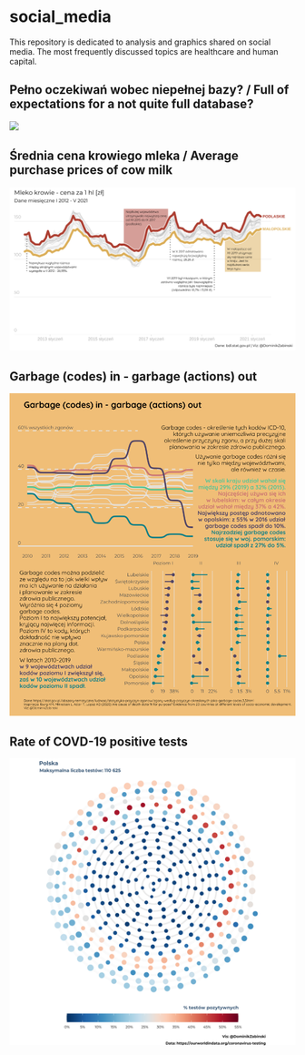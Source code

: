 # social_media

This repository is dedicated to analysis and graphics shared on social media. The most frequently discussed topics are healthcare and human capital.

## Pełno oczekiwań wobec niepełnej bazy? / Full of expectations for a not quite full database?
<img src="ceeb/ceeb.png"></img>

## Średnia cena krowiego mleka / Average purchase prices of cow milk 
<img src="cow_milk_prices/ceny_mleko_krowie.png"></img>

## Garbage (codes) in - garbage (actions) out
<img src="garbage_codes/2010-2019_garbage_combo.png"></img>

## Rate of COVD-19 positive tests
<img src="same_arc/Poland.png"></img>
